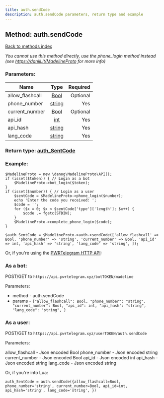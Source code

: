 ```yaml
---
title: auth.sendCode
description: auth.sendCode parameters, return type and example
---
```

## Method: auth.sendCode  
[Back to methods index](index.md)


*You cannot use this method directly, use the phone_login method instead (see https://daniil.it/MadelineProto for more info)*




### Parameters:

| Name     |    Type       | Required |
|----------|:-------------:|---------:|
|allow\_flashcall|[Bool](../types/Bool.md) | Optional|
|phone\_number|[string](../types/string.md) | Yes|
|current\_number|[Bool](../types/Bool.md) | Optional|
|api\_id|[int](../types/int.md) | Yes|
|api\_hash|[string](../types/string.md) | Yes|
|lang\_code|[string](../types/string.md) | Yes|


### Return type: [auth\_SentCode](../types/auth_SentCode.md)

### Example:


```
$MadelineProto = new \danog\MadelineProto\API();
if (isset($token)) { // Login as a bot
    $MadelineProto->bot_login($token);
}
if (isset($number)) { // Login as a user
    $sentCode = $MadelineProto->phone_login($number);
    echo 'Enter the code you received: ';
    $code = '';
    for ($x = 0; $x < $sentCode['type']['length']; $x++) {
        $code .= fgetc(STDIN);
    }
    $MadelineProto->complete_phone_login($code);
}

$auth_SentCode = $MadelineProto->auth->sendCode(['allow_flashcall' => Bool, 'phone_number' => 'string', 'current_number' => Bool, 'api_id' => int, 'api_hash' => 'string', 'lang_code' => 'string', ]);
```

Or, if you're using the [PWRTelegram HTTP API](https://pwrtelegram.xyz):

### As a bot:

POST/GET to `https://api.pwrtelegram.xyz/botTOKEN/madeline`

Parameters:

* method - auth.sendCode
* params - `{"allow_flashcall": Bool, "phone_number": "string", "current_number": Bool, "api_id": int, "api_hash": "string", "lang_code": "string", }`



### As a user:

POST/GET to `https://api.pwrtelegram.xyz/userTOKEN/auth.sendCode`

Parameters:

allow_flashcall - Json encoded Bool
phone_number - Json encoded string
current_number - Json encoded Bool
api_id - Json encoded int
api_hash - Json encoded string
lang_code - Json encoded string



Or, if you're into Lua:

```
auth_SentCode = auth.sendCode({allow_flashcall=Bool, phone_number='string', current_number=Bool, api_id=int, api_hash='string', lang_code='string', })
```

